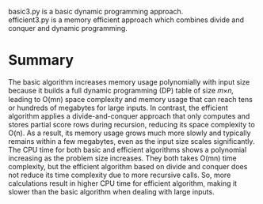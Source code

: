 basic3.py is a basic dynamic programming approach.  
efficient3.py is a memory efficient approach which combines divide and conquer and dynamic programming.  
# Summary
The basic algorithm increases memory usage polynomially with input size because it builds a full dynamic programming (DP) table of size 𝑚×𝑛, leading to O(mn) space complexity and memory usage   that can reach tens or hundreds of megabytes for large inputs. In contrast, the efficient algorithm applies a divide-and-conquer approach that only computes and stores partial score rows   during recursion, reducing its space complexity to O(n). As a result, its memory usage grows much more slowly and typically remains within a few megabytes, even as the input size scales   significantly.  
The CPU time for both basic and efficient algorithms shows a polynomial increasing as the problem size increases. They both takes O(mn) time complexity, but the efficient algorithm based on divide and conquer does not reduce its time complexity due to more recursive calls. So, more calculations result in higher CPU time for efficient algorithm, making it slower than the basic algorithm when dealing with large inputs.







